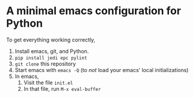A minimal emacs configuration for Python
========================================

To get everything working correctly,

1. Install emacs, git, and Python.
1. `pip install jedi epc pylint`
1. `git clone` this repository
1. Start emacs with `emacs -Q` (to *not* load your emacs' local initializations)
1. In emacs,
    1. Visit the file `init.el`
    1. In that file, run `M-x eval-buffer`
